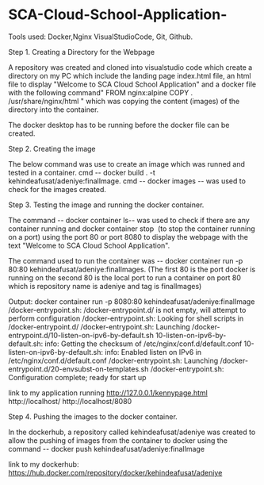 # SCA-Cloud-School-Application-

Tools used: Docker,Nginx VisualStudioCode, Git, Github.

Step 1. Creating a Directory for the Webpage


 A repository was created and cloned into visualstudio code which create a directory 
on my PC which include the landing page index.html file, an html file to display "Welcome to SCA Cloud School Application" 
and a docker file with the following command" 
FROM nginx:alpine
COPY . /usr/share/nginx/html " which was copying the content (images) of the directory into the container.

The docker desktop has to be running before the docker file can be created.


Step 2. Creating the image

The below command was use to create an image which was runned and tested in a container.
cmd  -- docker build . -t kehindeafusat/adeniye:finalImage. 
cmd -- docker images -- was used to check for the images created.


Step 3. Testing the image and running  the docker container.

The command -- docker container ls-- was used to check if there are any container 
running and docker container stop <container ID> (to stop the container running on a port)
using the port 80 or port 8080 to display the webpage with the text "Welcome to SCA Cloud School Application".

The command used to run the container was -- docker container run -p 80:80 kehindeafusat/adeniye:finalImages.
(The first 80 is the port docker is running on the second 
80 is the local port to run a container on port 80 which is repository name is adeniye and tag is finalImages)

Output:
 docker container run -p 8080:80 kehindeafusat/adeniye:finalImage
/docker-entrypoint.sh: /docker-entrypoint.d/ is not empty, will attempt to perform configuration
/docker-entrypoint.sh: Looking for shell scripts in /docker-entrypoint.d/
/docker-entrypoint.sh: Launching /docker-entrypoint.d/10-listen-on-ipv6-by-default.sh
10-listen-on-ipv6-by-default.sh: info: Getting the checksum of /etc/nginx/conf.d/default.conf
10-listen-on-ipv6-by-default.sh: info: Enabled listen on IPv6 in /etc/nginx/conf.d/default.conf
/docker-entrypoint.sh: Launching /docker-entrypoint.d/20-envsubst-on-templates.sh
/docker-entrypoint.sh: Configuration complete; ready for start up

 link to my application running http://127.0.0.1/kennypage.html	
 http://localhost/
 http://localhost/8080

Step 4. Pushing the images to the docker container.

In the dockerhub, a repository called kehindeafusat/adeniye was created to allow the pushing of images from the container to docker
using the command -- docker push kehindeafusat/adeniye:finalImage

link to my dockerhub: https://hub.docker.com/repository/docker/kehindeafusat/adeniye


